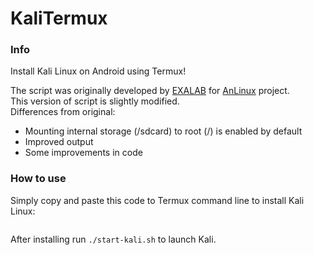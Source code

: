 # KaliTermux
### Info
Install Kali Linux on Android using Termux!

The script was originally developed by <a href="https://github.com/EXALAB">EXALAB</a> for <a href="https://github.com/EXALAB/AnLinux-App">AnLinux</a> project.</br>
This version of script is slightly modified.</br>
Differences from original:
- Mounting internal storage (/sdcard) to root (/) is enabled by default
- Improved output
- Some improvements in code
### How to use
Simply copy and paste this code to Termux command line to install Kali Linux:<br/>
```$pkg install wget proot -y && wget https://raw.githubusercontent.com/Cr0DiX666H4XOR/Termux-Kali/master/InstallKali.sh && bash InstallKali.sh
```

After installing run ```./start-kali.sh``` to launch Kali.
